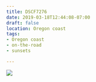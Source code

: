 ```yaml
---
title: DSCF7276
date: 2019-03-18T12:44:08-07:00
draft: false
location: Oregon coast
tags:
- Oregon coast
- on-the-road
- sunsets

---
```

![](https://d17enza3bfujl8.cloudfront.net/DSCF7276.jpg)
